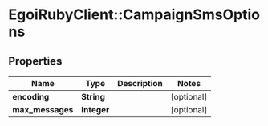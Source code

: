 # EgoiRubyClient::CampaignSmsOptions

## Properties
Name | Type | Description | Notes
------------ | ------------- | ------------- | -------------
**encoding** | **String** |  | [optional] 
**max_messages** | **Integer** |  | [optional] 


